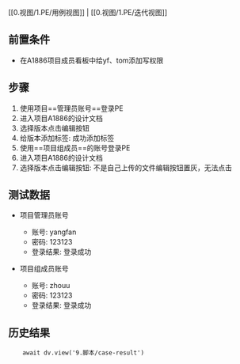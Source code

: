 [[0.视图/1.PE/用例视图]] | [[0.视图/1.PE/迭代视图]]

## 前置条件

- 在A1886项目成员看板中给yf、tom添加写权限

## 步骤

1. 使用项目==管理员账号==登录PE
2. 进入项目A1886的设计文档
3. 选择版本点击编辑按钮
4. 给版本添加标签: 成功添加标签
5. 使用==项目组成员==的账号登录PE
6. 进入项目A1886的设计文档
7. 选择版本点击编辑按钮: 不是自己上传的文件编辑按钮置灰，无法点击

## 测试数据

- 项目管理员账号
	- 账号: yangfan
	- 密码: 123123
	- 登录结果: 登录成功

- 项目组成员账号
	- 账号: zhouu
	- 密码: 123123
	- 登录结果: 登录成功

## 历史结果

```dataviewjs
    await dv.view('9.脚本/case-result')
```
